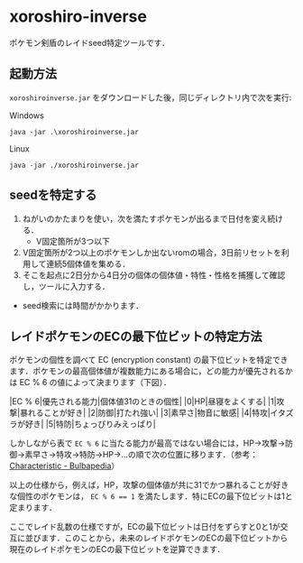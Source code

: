 # xoroshiro-inverse

ポケモン剣盾のレイドseed特定ツールです．

## 起動方法

`xoroshiroinverse.jar` をダウンロードした後，同じディレクトリ内で次を実行:

Windows

    java -jar .\xoroshiroinverse.jar
    
Linux

    java -jar ./xoroshiroinverse.jar

## seedを特定する

1. ねがいのかたまりを使い，次を満たすポケモンが出るまで日付を変え続ける．
    - V固定箇所が3つ以下
1. V固定箇所が2つ以上のポケモンしか出ないromの場合，3日前リセットを利用して連続5個体値を集める．
1. そこを起点に2日分から4日分の個体の個体値・特性・性格を捕獲して確認し，ツールに入力する．

- seed検索には時間がかかります．

## レイドポケモンのECの最下位ビットの特定方法

ポケモンの個性を調べて EC (encryption constant) の最下位ビットを特定できます．ポケモンの最高個体値が複数能力にある場合に，どの能力が優先されるかは EC % 6 の値によって決まります（下図）．

|EC % 6|優先される能力|個体値31のときの個性|
|0|HP|昼寝をよくする|
|1|攻撃|暴れることが好き|
|2|防御|打たれ強い|
|3|素早さ|物音に敏感|
|4|特攻|イタズラが好き|
|5|特防|ちょっぴりみえっぱり|

しかしながら表で `EC % 6` に当たる能力が最高ではない場合には，HP→攻撃→防御→素早さ→特攻→特防→HP→...の順で次の位置に移ります．（参考：[Characteristic - Bulbapedia](https://bulbapedia.bulbagarden.net/wiki/Characteristic)）

以上の仕様から，例えば，HP，攻撃の個体値が共に31でかつ暴れることが好きな個性のポケモンは， `EC % 6 == 1` を満たします．特にECの最下位ビットは1と定まります．

ここでレイド乱数の仕様ですが，ECの最下位ビットは日付をずらすと0と1が交互に並びます．このことから，未来のレイドポケモンのECの最下位ビットから現在のレイドポケモンのECの最下位ビットを逆算できます．
